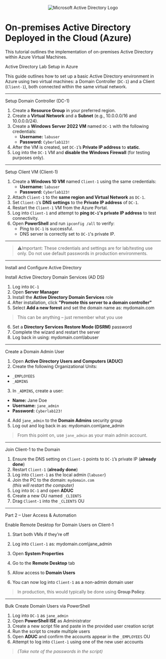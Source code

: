 <p align="center">
<img src="https://i.imgur.com/pU5A58S.png" alt="Microsoft Active Directory Logo"/>
</p>

<h1>On-premises Active Directory Deployed in the Cloud (Azure)</h1>
This tutorial outlines the implementation of on-premises Active Directory within Azure Virtual Machines.<br />


Active Directory Lab Setup in Azure

This guide outlines how to set up a basic Active Directory environment in Azure using two virtual machines: a Domain Controller (`DC-1`) and a Client (`Client-1`), both connected within the same virtual network.

---

Setup Domain Controller (DC-1)

1. Create a **Resource Group** in your preferred region.
2. Create a **Virtual Network** and a **Subnet** (e.g., 10.0.0.0/16 and 10.0.0.0/24).
3. Create a **Windows Server 2022 VM** named `DC-1` with the following credentials:
   - **Username:** `labuser`
   - **Password:** `Cyberlab123!`
4. After the VM is created, set `DC-1`’s **Private IP address** to **static**.
5. Log into the `DC-1` VM and **disable the Windows Firewall** (for testing purposes only).

---

Setup Client VM (Client-1)

1. Create a **Windows 10 VM** named `Client-1` using the same credentials:
   - **Username:** `labuser`
   - **Password:** `Cyberlab123!`
2. Attach `Client-1` to the **same region and Virtual Network** as `DC-1`.
3. Set `Client-1`’s **DNS settings** to the **Private IP address** of `DC-1`.
4. Restart the `Client-1` VM from the Azure Portal.
5. Log into `Client-1` and attempt to **ping `DC-1`'s private IP address** to test connectivity.
6. Open **PowerShell** and run `ipconfig /all` to verify:
   - Ping to `DC-1` is successful.
   - DNS server is correctly set to `DC-1`'s private IP.

---

> ⚠️Important: 
> These credentials and settings are for lab/testing use only. Do not use default passwords in production environments.

---

Install and Configure Active Directory

Install Active Directory Domain Services (AD DS)

1. Log into `DC-1`
2. Open **Server Manager**
3. Install the **Active Directory Domain Services** role
4. After installation, click **"Promote this server to a domain controller"**
5. Select **Add a new forest** and set the domain name as: mydomain.com

> This can be anything – just remember what you use
6. Set a **Directory Services Restore Mode (DSRM)** password
7. Complete the wizard and restart the server
8. Log back in using: mydomain.com\labuser


---

Create a Domain Admin User

1. Open **Active Directory Users and Computers (ADUC)**
2. Create the following Organizational Units:
- `_EMPLOYEES`
- `_ADMINS`
3. In `_ADMINS`, create a user:
- **Name:** Jane Doe  
- **Username:** `jane_admin`  
- **Password:** `Cyberlab123!`
4. Add `jane_admin` to the **Domain Admins** security group
5. Log out and log back in as: mydomain.com\jane_admin


> From this point on, use `jane_admin` as your main admin account.

---

Join Client-1 to the Domain

1. Ensure the DNS setting on `Client-1` points to `DC-1`’s private IP (**already done**)
2. Restart `Client-1` (**already done**)
3. Log into `Client-1` as the local admin (`labuser`)
4. Join the PC to the domain: `mydomain.com`  
_(this will restart the computer)_
5. Log into `DC-1` and open **ADUC**
6. Create a new OU named `_CLIENTS`
7. Drag `Client-1` into the `_CLIENTS` OU


---

Part 2 – User Access & Automation

Enable Remote Desktop for Domain Users on Client-1

1. Start both VMs if they’re off
2. Log into `Client-1` as: mydomain.com\jane_admin

3. Open **System Properties**
4. Go to the **Remote Desktop** tab
5. Allow access to **Domain Users**
6. You can now log into `Client-1` as a non-admin domain user

> In production, this would typically be done using **Group Policy**.

---

Bulk Create Domain Users via PowerShell

1. Log into `DC-1` as `jane_admin`
2. Open **PowerShell ISE** as Administrator
3. Create a new script file and paste in the provided user creation script
4. Run the script to create multiple users
5. Open **ADUC** and confirm the accounts appear in the `_EMPLOYEES` OU
6. Attempt to log into `Client-1` using one of the new user accounts  
> _(Take note of the passwords in the script)_







